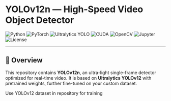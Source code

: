 # YOLOv12n — High-Speed Video Object Detector

![Python](https://img.shields.io/badge/Python-3.9%2B-blue.svg)
![PyTorch](https://img.shields.io/badge/PyTorch-2.0%2B-red.svg)
![Ultralytics YOLO](https://img.shields.io/badge/Ultralytics-YOLOv12n-orange.svg)
![CUDA](https://img.shields.io/badge/CUDA-11.8-green.svg)
![OpenCV](https://img.shields.io/badge/OpenCV-4.x-yellow.svg)
![Jupyter](https://img.shields.io/badge/Jupyter-Notebook-lightgrey.svg)
![License](https://img.shields.io/badge/License-MIT-lightgrey.svg)

---

## 📖 Overview

This repository contains **YOLOv12n**, an ultra-light single-frame detector optimized for real-time video. It is based on **Ultralytics YOLOv12** with pretrained weights, further fine-tuned on your custom dataset.

Use YOLOv12 dataset in repository for training





